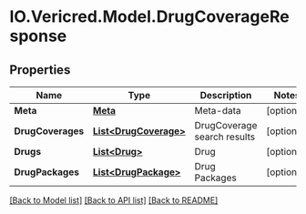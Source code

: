 # IO.Vericred.Model.DrugCoverageResponse
## Properties

Name | Type | Description | Notes
------------ | ------------- | ------------- | -------------
**Meta** | [**Meta**](Meta.md) | Meta-data | [optional] 
**DrugCoverages** | [**List&lt;DrugCoverage&gt;**](DrugCoverage.md) | DrugCoverage search results | [optional] 
**Drugs** | [**List&lt;Drug&gt;**](Drug.md) | Drug | [optional] 
**DrugPackages** | [**List&lt;DrugPackage&gt;**](DrugPackage.md) | Drug Packages | [optional] 

[[Back to Model list]](../README.md#documentation-for-models) [[Back to API list]](../README.md#documentation-for-api-endpoints) [[Back to README]](../README.md)

